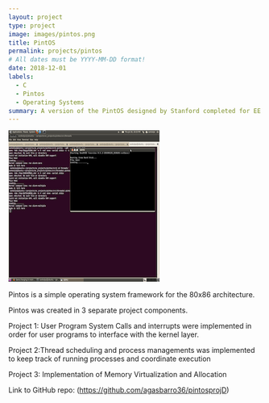 ```yaml
---
layout: project
type: project
image: images/pintos.png
title: PintOS
permalink: projects/pintos
# All dates must be YYYY-MM-DD format!
date: 2018-12-01
labels:
  - C
  - Pintos
  - Operating Systems
summary: A version of the PintOS designed by Stanford completed for EE 468.
---
```


<img class="ui medium right floated rounded image" src="../images/pintos.png">

Pintos is a simple operating system framework for the 80x86 architecture. 

Pintos was created in 3 separate project components.

Project 1: User Program System Calls and interrupts were implemented in order for user programs to interface with the kernel layer.
          
Project 2:Thread scheduling and process managements was implemented to keep track of running processes and coordinate    execution
  
Project 3: Implementation of Memory Virtualization and Allocation

 
 
Link to GitHub repo: (https://github.com/agasbarro36/pintosprojD)
